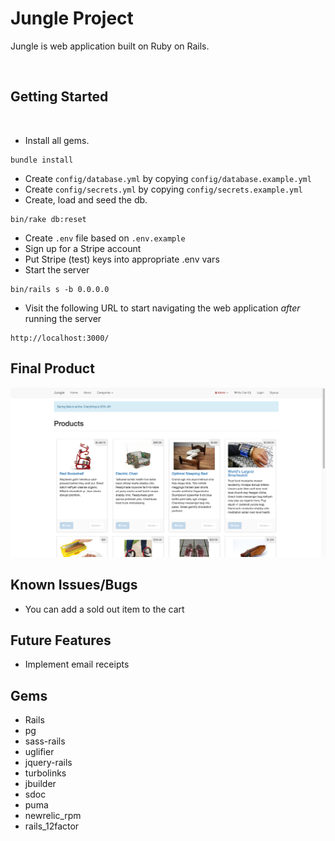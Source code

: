 # Jungle Project

Jungle is web application built on Ruby on Rails.

<br>

## Getting Started

<br>

- Install all gems.

```
bundle install
```

- Create `config/database.yml` by copying `config/database.example.yml`
- Create `config/secrets.yml` by copying `config/secrets.example.yml`
- Create, load and seed the db.

```
bin/rake db:reset
```

- Create `.env` file based on `.env.example`
- Sign up for a Stripe account
- Put Stripe (test) keys into appropriate .env vars
- Start the server

```
bin/rails s -b 0.0.0.0
```

- Visit the following URL to start navigating the web application _after_ running the server

```
http://localhost:3000/
```

## Final Product

!["Screenshot of Login page"](https://github.com/Just-Hosam/jungle/blob/master/docs/Screen%20Shot%202021-04-07%20at%2010.09.41%20PM.png)

## Known Issues/Bugs

- You can add a sold out item to the cart

## Future Features

- Implement email receipts

## Gems

- Rails
- pg
- sass-rails
- uglifier
- jquery-rails
- turbolinks
- jbuilder
- sdoc
- puma
- newrelic_rpm
- rails_12factor
